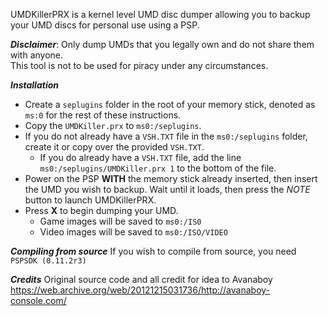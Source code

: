 UMDKillerPRX is a kernel level UMD disc dumper allowing you to backup your UMD discs for personal use using a PSP.


***Disclaimer***: Only dump UMDs that you legally own and do not share them with anyone. <br/>
This tool is not to be used for piracy under any circumstances.


***Installation***
- Create a `seplugins` folder in the root of your memory stick, denoted as `ms:0` for the rest of these instructions.
- Copy the `UMDKiller.prx` to `ms0:/seplugins`.
- If you do not already have a `VSH.TXT` file in the `ms0:/seplugins` folder, create it or copy over the provided `VSH.TXT`.
  - If you do already have a `VSH.TXT` file, add the line `ms0:/seplugins/UMDKiller.prx 1` to the bottom of the file.
- Power on the PSP **WITH** the memory stick already inserted, then insert the UMD you wish to backup. Wait until it loads, then press the *NOTE* button to launch UMDKillerPRX.
- Press **X** to begin dumping your UMD.
  - Game images will be saved to `ms0:/IS0` 
  - Video images will be saved to `ms0:/ISO/VIDEO`


***Compiling from source***
If you wish to compile from source, you need `PSPSDK (0.11.2r3)`


***Credits***
Original source code and all credit for idea to Avanaboy <br/>
https://web.archive.org/web/20121215031736/http://avanaboy-console.com/